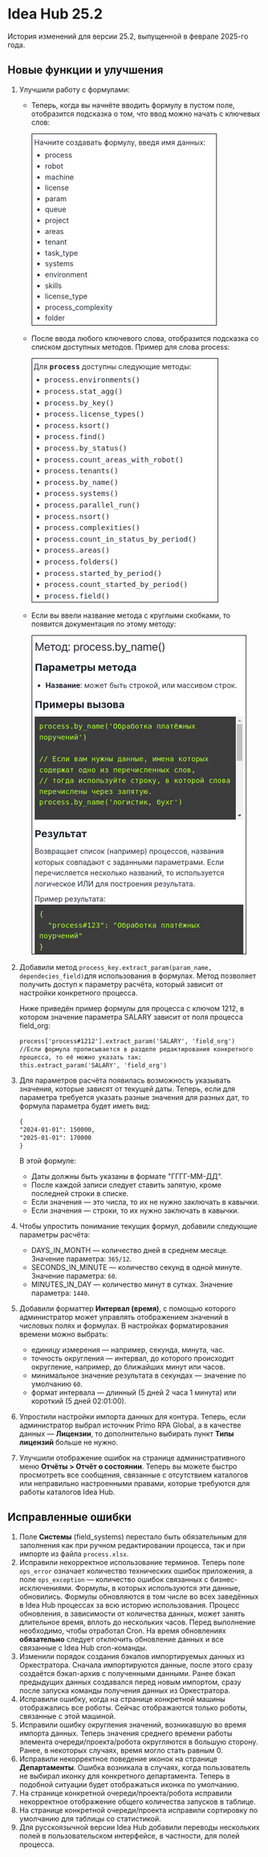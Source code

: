 # Idea Hub 25.2

История изменений для версии 25.2, выпущенной в феврале 2025-го года.


## Новые функции и улучшения

1. Улучшили работу с формулами:
   * Теперь, когда вы начнёте вводить формулу в пустом поле, отобразится подсказка о том, что ввод можно начать с ключевых слов:
  
     ![](<../../release-notes/resources/idea-hub/1-input.png>)
   
   * После ввода любого ключевого слова, отобразится подсказка со списком доступных методов. Пример для слова process:
  
     ![](<../../release-notes/resources/idea-hub/2-input.png>)
     
   * Если вы ввели название метода с круглыми скобками, то появится документация по этому методу:

     ![](<../../release-notes/resources/idea-hub/4-input.png>)

1. Добавили метод `process_key.extract_param(param_name, dependecies_field)`для использования в формулах. Метод позволяет получить доступ к параметру расчёта, который зависит от настройки конкретного процесса.
   
     Ниже приведён пример формулы для процесса с ключом 1212, в котором значение параметра SALARY зависит от поля процесса field_org:
     ```
     process['process#1212'].extract_param('SALARY', 'field_org')
     //Если формула прописывается в разделе редактирования конкретного процесса, то её можно указать так:
     this.extract_param('SALARY', 'field_org')
     ```
1. Для параметров расчёта появилась возможность указывать значения, которые зависят от текущей даты. Теперь, если для параметра требуется указать разные значения для разных дат, то формула параметра будет иметь вид:
   ```
   {
   "2024-01-01": 150000,
   "2025-01-01": 170000
   }
   ```

   В этой формуле:
   * Даты должны быть указаны в формате "ГГГГ-ММ-ДД".
   * После каждой записи следует ставить запятую, кроме последней строки в списке.
   * Если значения — это числа, то их не нужно заключать в кавычки.
   * Если значения — строки, то их нужно заключать в кавычки.
1. Чтобы упростить понимание текущих формул, добавили следующие параметры расчёта:
   * DAYS_IN_MONTH — количество дней в среднем месяце. Значение параметра: `365/12`.
   * SECONDS_IN_MINUTE — количество секунд в одной минуте. Значение параметра: `60`.
   * MINUTES_IN_DAY — количество минут в сутках. Значение параметра: `1440`.
1. Добавили форматтер **Интервал (время)**, с помощью которого администратор может управлять отображением значений в числовых полях и формулах. В настройках форматирования времени можно выбрать:
   * единицу измерения — например, секунда, минута, час.
   * точность округления — интервал, до которого происходит округление, например, до ближайших минут или часов.
   * минимальное значение результата в секундах — значение по умолчанию `60`.
   * формат интервала — длинный (5 дней 2 часа 1 минута) или короткий (5 дней 02:01:00).
1. Упростили настройки импорта данных для контура. Теперь, если администратор выбрал источник Primo RPA Global, а в качестве данных — **Лицензии**, то дополнительно выбирать пункт **Типы лицензий** больше не нужно.
1. Улучшили отображение ошибок на странице административного меню **Отчёты > Отчёт о состоянии**. Теперь вы можете быстро просмотреть все сообщения, связанные с отсутствием каталогов или неправильно настроенными правами, которые требуются для работы каталогов Idea Hub.






## Исправленные ошибки

1. Поле **Системы** (field_systems) перестало быть обязательным для заполнения как при ручном редактировании процесса, так и при импорте из файла `process.xlsx`. 
1. Исправили некорректное использование терминов. Теперь поле `ops_error` означает количество технических ошибок приложения, а поле `ops_exception` — количество ошибок связанных с бизнес-исключениями. Формулы, в которых используются эти данные, обновились. Формулы обновляются в том числе во всех заведённых в Idea Hub процессах за всю историю использования. Процесс обновления, в зависимости от количества данных, может занять длительное время, вплоть до нескольких часов. Перед выполнение необходимо, чтобы отработал Cron. На время обновлениях **обязательно** следует отключить обновление данных и все связанные с Idea Hub cron-команды.
1. Изменили порядок создания бэкапов импортируемых данных из Оркестратора. Сначала импортируются данные, после этого сразу создаётся бэкап-архив с полученными данными. Ранее бэкап предыдущих данных создавался перед новым импортом, сразу после запуска команды получения данных из Оркестратора.  
1. Исправили ошибку, когда на странице конкретной машины отображались все роботы. Сейчас отображаются только роботы, связанные с этой машиной. 
1. Исправили ошибку округления значений, возникавшую во время импорта данных. Теперь значения среднего времени работы элемента очереди/проекта/робота округляются в большую сторону. Ранее, в некоторых случаях, время могло стать равным 0. 
1. Исправили некорректное поведение иконок на странице **Департаменты**. Ошибка возникала в случаях, когда пользователь не выбирал иконку для конкретного департамента. Теперь в подобной ситуации будет отображаться иконка по умолчанию.
1. На странице конкретной очереди/проекта/робота исправили некорректное отображение общего количества запусков в таблице.
1. На странице конкретной очереди/проекта исправили сортировку по умолчанию для таблицы со статистикой.
1. Для русскоязычной версии Idea Hub добавили переводы нескольких полей в пользовательском интерфейсе, в частности, для полей процесса.
